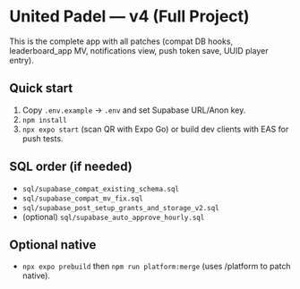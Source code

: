 # United Padel — v4 (Full Project)

This is the complete app with all patches (compat DB hooks, leaderboard_app MV, notifications view, push token save, UUID player entry).

## Quick start
1) Copy `.env.example` → `.env` and set Supabase URL/Anon key.
2) `npm install`
3) `npx expo start` (scan QR with Expo Go) or build dev clients with EAS for push tests.

## SQL order (if needed)
- `sql/supabase_compat_existing_schema.sql`
- `sql/supabase_compat_mv_fix.sql`
- `sql/supabase_post_setup_grants_and_storage_v2.sql`
- (optional) `sql/supabase_auto_approve_hourly.sql`

## Optional native
- `npx expo prebuild` then `npm run platform:merge` (uses /platform to patch native).
